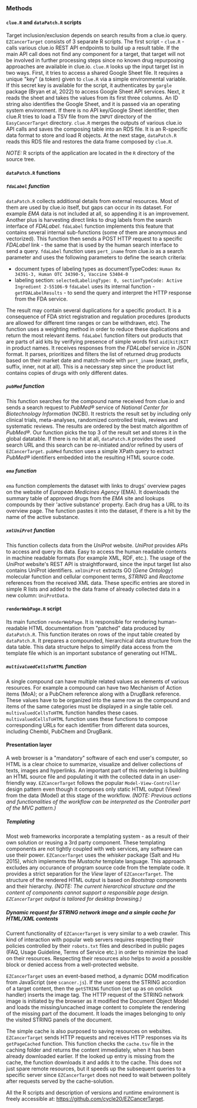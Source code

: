 ### Methods

#### `clue.R` and `dataPatch.R` scripts

Target inclusion/exclusion depends on search results from a clue.io query. `EZCancerTarget` consists of 3 separate R scripts. The first script - `clue.R` - calls various clue.io REST API endpoints to build up a result table. If the main API call does not find any component for a target, that target will not be involved in further processing steps since no known drug repurposing approaches are available in clue.io. `clue.R` looks up the input target list in two ways. First, it tries to access a shared Google Sheet file. It requires a unique "key" (a token) given to `clue.R` via a simple environmental variable. If this secret key is available for the script, it authenticates by `gargle` package (Bryan et al, 2022) to access Google Sheet API services. Next, it reads the sheet and takes the values from its first three columns. An ID string also identifies the Google Sheet, and it is passed via an operating system environment. If there is no API key/Google Sheet identifier, then clue.R tries to load a TSV file from the `INPUT` directory of the `EasyCancerTarget` directory. `clue.R` merges the outputs of various clue.io API calls and saves the composing table into an RDS file. It is an R-specific data format to store and load R objects. At the next stage, `dataPatch.R` reads this RDS file and restores the data frame composed by `clue.R`.

_NOTE:_ R scripts of the application are located in the `R` directory of the source tree.

#### `dataPatch.R` functions

##### `fdaLabel` function

`dataPatch.R` collects additional details from external resources. Most of them are used by clue.io itself, but gaps can occur in its dataset. For example _EMA_ data is not included at all, so appending it is an improvement. Another plus is harvesting direct links to drug labels from the search interface of _FDALabel_. `fdaLabel` function implements this feature that contains several internal sub-functions (some of them are anonymous and vectorized). This function then sends a POST HTTP request to a specific _FDALabel_ link - the same that is used by the human search interface to send a query. `fdaLabel` function uses `pert_iname` from clue.io as a search parameter and uses the following parameters to define the search criteria:

* document types of labeling types as documentTypeCodes: `Human Rx 34391-3, Human OTC 34390-5, Vaccine 53404-0`
* labeling section: `selectedLabelingType: 0, sectionTypeCode: Active Ingredient 2-55106-9`
  `fdaLabel` uses its internal function - `getFDALabelResults` - to send the query and interpret the HTTP response from the FDA service.

The result may contain several duplications for a specific product. It is a consequence of FDA strict registration and regulation procedures (products are allowed for different time ranges or can be withdrawn, etc). The function uses a weighting method in order to reduce these duplications and return the most relevant items. `fdaLabel` function filters out products that are parts of aid kits by verifying presence of simple words first `aid|kit|KIT` in product names. It receives responses from the _FDALabel_ service in JSON format. It parses, prioritizes and filters the list of returned drug products based on their market date and match-mode with `pert_iname` (exact, prefix, suffix, inner, not at all). This is a necessary step since the product list contains copies of drugs with only different dates.


##### `pubMed` function

This function searches for the compound name received from clue.io and sends a search request to _PubMed®_ service of _National Center for Biotechnology Information_ (NCBI). It restricts the result set by including only clinical trials, meta-analyses, randomized controlled trials, reviews and systematic reviews. The results are ordered by the best match algorithm of _PubMed®_. Our function picks the top 3 of the result set and stores it in the global datatable. If there is no hit at all, `dataPatch.R` provides the used search URL and this search can be re-initiated and/or refined by users of `EZCancerTarget`. `pubMed` function uses a simple XPath query to extract _PubMed®_ identifiers embedded into the resulting HTML source code.

##### `ema` function

`ema` function complements the dataset with links to drugs' overview pages on the website of _European Medicines Agency_ (EMA). It downloads the summary table of approved drugs from the _EMA_ site and lookups compounds by their 'active substance' property. Each drug has a URL to its overview page. The function pastes it into the dataset, if there is a hit by the name of the active substance.

##### `xmlUniProt` function

This function collects data from the _UniProt_ website. _UniProt_ provides APIs to access and query its data. Easy to access the human readable contents in machine readable formats (for example XML, RDF, etc.). The usage of the _UniProt_ website's REST API is straightforward, since the input target list also contains UniProt identifiers. `xmlUniProt` extracts GO (_Gene Ontology_) molecular function and cellular component terms, _STRING_ and _Reactome_ references from the received XML data. These specific entries are stored in simple R lists and added to the data frame of already collected data in a new column: `UniProtData`.

#### `renderWebPage.R` script

Its main function `renderWebPage`. It is responsible for rendering human-readable HTML documentation from "patched" data produced by `dataPatch.R`. This function iterates on rows of the input table created by `dataPatch.R`. It prepares a compounded, hierarchical data structure from the data table. This data structure helps to simplify data access from the template file which is an important substance of generating out HTML.

##### `multivaluedCellsToHTML` function

A single compound can have multiple related values as elements of various resources. For example a compound can have two Mechanism of Action items (MoA); or a PubChem reference along with a DrugBank reference. These values have to be organized into the same row as the compound and items of the same categories must be displayed in a single table cell. `multivaluedCellsToHTML` function handles these cases. `multivaluedCellsToHTML` function uses these functions to compose corresponding URLs for each identifier from different data sources, including Chembl, PubChem and DrugBank.

#### Presentation layer

A web browser is a "mandatory" software of each end user's computer, so HTML is a clear choice to summarize, visualize and deliver collections of texts, images and hyperlinks. An important part of this rendering is building an HTML source file and populating it with the collected data in an user-friendly way. `EZCancerTarget` follows the popular `Model-View-Controller` design pattern even though it composes only static HTML output (View) from the data (Model) at this stage of the workflow. _(NOTE: Previous actions and functionalities of the workflow can be interpreted as the Controller part of the MVC pattern.)_

##### Templating

Most web frameworks incorporate a templating system - as a result of their own solution or reusing a 3rd party component. These templating components are not tightly coupled with web services, any software can use their power. `EZCancerTarget` uses the _whisker_ package (Salt and Hu 2015), which implements the _Mustache_ template language. This approach excludes any occurance of program source code from the template code. It provides a strict separation for the _View_ layer of `EZCancerTarget`. The structure of the rendered HTML output is based on _Bootstrap_ components and their hierarchy. _(NOTE: The current hierarchical structure and the content of components cannot support a responsible page design. `EZCancerTarget` output is tailored for desktop browsing.)_

##### Dynamic request for STRING network image and a simple cache for HTML/XML contents

Current functionality of `EZCancerTarget` is very similar to a web crawler. This kind of interaction with popular web servers requires respecting their policies controlled by their `robots.txt` files and described in public pages (FAQ, Usage Guideline, Terms of Service etc.) in order to minimize the load on their resources. Respecting their resources also helps to avoid a possible block or denied access from a well-protected website. 

`EZCancerTarget` uses an event-based method, a dynamic DOM modification from JavaScript (see `scancer.js`). If the user opens the STRING accordion of a target content, then the `getSTRING` function (set up as on onclick handler) inserts the image tag. The HTTP request of the STRING network image is initiated by the browser as it modified the Document Object Model and loads the missing/uncached image content to complete the rendering of the missing part of the document. It loads the images belonging to only the visited STRING panels of the document.

The simple cache is also purposed to saving resources on websites. `EZCancerTarget` sends HTTP requests and receives HTTP responses via its `getPageCached` function. This function checks the `cache.tsv` file in the caching folder and returns the content immediately, when it has been already downloaded earlier. If the looked up entry is missing from the cache, the function downloads it and adds it to the cache. This does not just spare remote resources, but it speeds up the subsequent queries to a specific server since `EZCancerTarget` does not need to wait between politely after requests served by the cache-solution.

All the R scripts and description of versions and runtime environment is freely accessible at: https://github.com/cycle20/EZCancerTarget.


